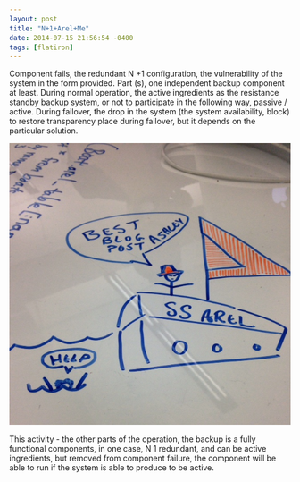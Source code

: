 ```yaml
---
layout: post
title: "N+1+Arel+Me"
date: 2014-07-15 21:56:54 -0400
tags: [flatiron]
---
```


Component fails, the redundant N +1 configuration, the vulnerability of the system in the form provided. Part (s), one independent backup component at least. During normal operation, the active ingredients as the resistance standby backup system, or not to participate in the following way, passive / active. During failover, the drop in the system (the system availability, block) to restore transparency place during failover, but it depends on the particular solution.

![](/images/arelenglish.JPG)

This activity - the other parts of the operation, the backup is a fully functional components, in one case, N 1 redundant, and can be active ingredients, but removed from component failure, the component will be able to run if the system is able to produce to be active.
